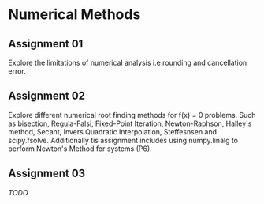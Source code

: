 # Numerical Methods

## Assignment 01
Explore the limitations of numerical analysis i.e rounding and cancellation error. 


## Assignment 02
Explore different numerical root finding methods for f(x) = 0 problems. Such as bisection, Regula-Falsi, Fixed-Point Iteration, Newton-Raphson, Halley's method, Secant, Invers Quadratic Interpolation, Steffesnsen and scipy.fsolve. Additionally tis assignment includes using numpy.linalg to perform Newton's Method for systems (P6).

## Assignment 03
*TODO*
